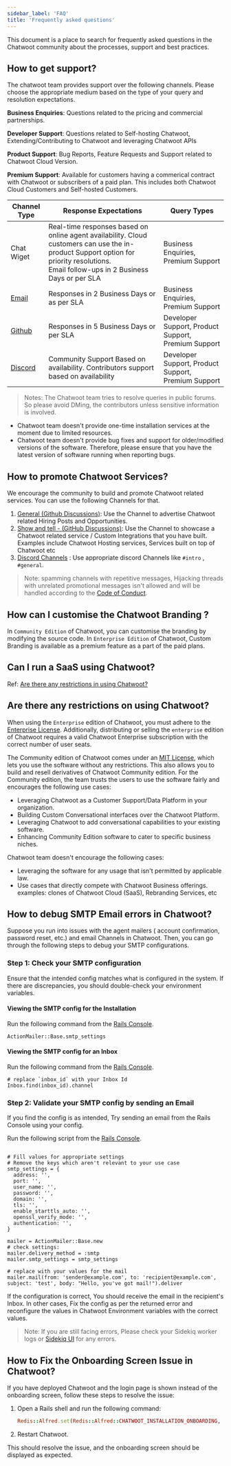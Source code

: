 ```yaml
---
sidebar_label: 'FAQ'
title: 'Frequently asked questions'
---
```


This document is a place to search for frequently asked questions in the Chatwoot community about the processes, support and best practices.


## How to get support?

The chatwoot team provides support over the following channels. Please choose the appropriate medium based on the type of your query and resolution expectations.

**Business Enquiries**: Questions related to the pricing and commercial partnerships.

**Developer Support**: Questions related to Self-hosting Chatwoot, Extending/Contributing to Chatwoot and leveraging Chatwoot APIs

**Product Support**: Bug Reports, Feature Requests and Support related to Chatwoot Cloud Version.

**Premium Support**: Available for customers having a commerical contract with Chatwoot or subscribers of a paid plan. This includes both Chatwoot Cloud Customers and Self-hosted Customers.


|  Channel Type   |  Response Expectations | Query Types
|----------|-------------|------|
| Chat Wiget |   Real-time responses based on online agent availability. Cloud customers can use the in-product Support option for priority resolutions. <br />  Email follow-ups in 2 Business Days or per SLA  |  Business Enquiries, Premium Support |
| [Email](mailto:hello@chatwoot.com)   | Responses in 2 Business Days or as per SLA |  Business Enquiries, Premium Support |
| [Github](https://github.com/chatwoot/chatwoot) |  Responses in 5 Business Days or per SLA |  Developer Support, Product Support, Premium Support|
| [Discord](https://discord.gg/cJXdrwS) |  Community Support Based on availability. Contributors support based on availability  | Developer Support, Product Support, Premium Support |

> Notes: The Chatwoot team tries to resolve queries in public forums. So please avoid DMing, the contributors unless sensitive information is involved.

- Chatwoot team doesn't provide one-time installation services at the moment due to limited resources.
- Chatwoot team doesn't provide bug fixes and support for older/modified versions of the software. Therefore, please ensure that you have the latest version of software running when reporting bugs.


## How to promote Chatwoot Services?

We encourage the community to build and promote Chatwoot related services. You can use the following Channels for that.

1. [General (Github Discussions)](https://github.com/chatwoot/chatwoot/discussions/categories/general): Use the Channel to advertise Chatwoot related Hiring Posts and Opportunities.
2. [Show and tell - (GitHub Discussions)](https://github.com/chatwoot/chatwoot/discussions/categories/show-and-tell): Use the Channel to showcase a Chatwoot related service / Custom Integrations that you have built. Examples include Chatwoot Hosting services, Services built on top of Chatwoot etc
3. [Discord Channels](https://discord.gg/cJXdrwS) : Use appropriate discord Channels like `#intro` , `#general`.

> Note: spamming channels with repetitive messages, Hijacking threads with unrelated promotional messages isn't allowed and will be handled according to the [Code of Conduct](/contributing-guide/code-of-conduct#3-temporary-ban).


## How can I customise the Chatwoot Branding ?

In `Community Edition` of Chatwoot, you can customise the branding by modifying the source code.
In `Enterprise Edition` of Chatwoot, Custom Branding is available as a premium feature as a part of the paid plans.

## Can I run a SaaS using Chatwoot?

Ref: [Are there any restrictions in using Chatwoot?](#are-there-any-restrictions-on-using-chatwoot)

## Are there any restrictions on using Chatwoot?

When using the `Enterprise` edition of Chatwoot, you must adhere to the [Enterprise License](https://github.com/chatwoot/chatwoot/blob/develop/enterprise/LICENSE). Additionally, distributing or selling the `enterprise` edition of Chatwoot requires a valid Chatwoot Enterprise subscription with the correct number of user seats.

The Community edition of Chatwoot comes under an [MIT License](https://github.com/chatwoot/chatwoot/blob/develop/LICENSE), which lets you use the software without any restrictions. This also allows you to build and resell derivatives of Chatwoot Community edition. For the Community edition, the team trusts the users to use the software fairly and encourages the following use cases:

- Leveraging Chatwoot as a Customer Support/Data Platform in your organization.
- Building Custom Conversational interfaces over the Chatwoot Platform.
- Leveraging Chatwoot to add conversational capabilities to your existing software.
- Enhancing Community Edition software to cater to specific business niches.

Chatwoot team doesn't encourage the following cases:

- Leveraging the software for any usage that isn't permitted by applicable law.
- Use cases that directly compete with Chatwoot Business offerings. <br/>
  examples: clones of Chatwoot Cloud (SaaS), Rebranding Services, etc


## How to debug SMTP Email errors in Chatwoot?

Suppose you run into issues with the agent mailers ( account confirmation, password reset, etc.) and email Channels in Chatwoot. Then, you can go through the following steps to debug your SMTP configurations.

### Step 1: Check your SMTP configuration
Ensure that the intended config matches what is configured in the system. If there are discrepancies, you should double-check your environment variables.

#### Viewing the SMTP config for the Installation
Run the following command from the [Rails Console](/docs/self-hosted/monitoring/super-admin-sidekiq/).
```
ActionMailer::Base.smtp_settings
```

#### Viewing the SMTP config for an Inbox
Run the following command from the [Rails Console](/docs/self-hosted/monitoring/super-admin-sidekiq/).
```
# replace `inbox_id` with your Inbox Id
Inbox.find(inbox_id).channel
```

### Step 2: Validate your SMTP config by sending an Email
If you find the config is as intended, Try sending an email from the Rails Console using your config.

Run the following script from the [Rails Console](/docs/self-hosted/monitoring/super-admin-sidekiq/).
```

# Fill values for appropriate settings
# Remove the keys which aren't relevant to your use case
smtp_settings = {
  address: '',
  port: '',
  user_name: '',
  password: '',
  domain: '',
  tls: '',
  enable_starttls_auto: '',
  openssl_verify_mode: '',
  authentication: '',
}

mailer = ActionMailer::Base.new
# check settings:
mailer.delivery_method = :smtp
mailer.smtp_settings = smtp_settings

# replace with your values for the mail
mailer.mail(from: 'sender@example.com', to: 'recipient@example.com', subject: 'test', body: "Hello, you've got mail!").deliver

```
If the configuration is correct, You should receive the email in the recipient's Inbox. In other cases, Fix the config as per the returned error and reconfigure the values in Chatwoot Environment variables with the correct values. 

> Note: If you are still facing errors, Please check your Sidekiq worker logs or [Sidekiq UI](/docs/self-hosted/monitoring/super-admin-sidekiq/) for any errors.


## How to Fix the Onboarding Screen Issue in Chatwoot?

If you have deployed Chatwoot and the login page is shown instead of the onboarding screen, follow these steps to resolve the issue:

1. Open a Rails shell and run the following command:
   ```ruby
   Redis::Alfred.set(Redis::Alfred::CHATWOOT_INSTALLATION_ONBOARDING, true)
   ```

2. Restart Chatwoot.

This should resolve the issue, and the onboarding screen should be displayed as expected.
 


